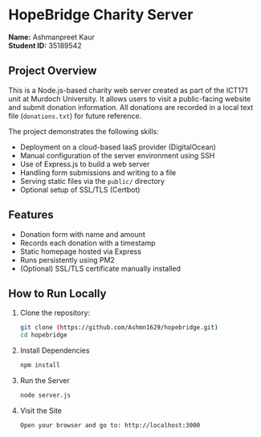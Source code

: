 # HopeBridge Charity Server

**Name:** Ashmanpreet Kaur  
**Student ID:** 35189542

## Project Overview

This is a Node.js-based charity web server created as part of the ICT171 unit at Murdoch University. It allows users to visit a public-facing website and submit donation information. All donations are recorded in a local text file (`donations.txt`) for future reference.

The project demonstrates the following skills:

- Deployment on a cloud-based IaaS provider (DigitalOcean)
- Manual configuration of the server environment using SSH
- Use of Express.js to build a web server
- Handling form submissions and writing to a file
- Serving static files via the `public/` directory
- Optional setup of SSL/TLS (Certbot)

## Features

- Donation form with name and amount
- Records each donation with a timestamp
- Static homepage hosted via Express
- Runs persistently using PM2
- (Optional) SSL/TLS certificate manually installed

## How to Run Locally

1.  Clone the repository:

    ```bash
    git clone (https://github.com/Ashmn1629/hopebridge.git)
    cd hopebridge
    ```

2.  Install Dependencies

    ```bash
    npm install
    ```

3.  Run the Server

    ```bash
    node server.js
    ```

4.  Visit the Site

    ```bash
    Open your browser and go to: http://localhost:3000
    ```
